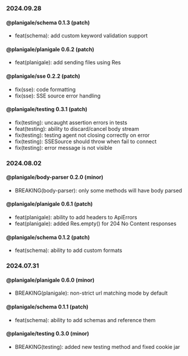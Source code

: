 ### 2024.09.28

#### @planigale/schema 0.1.3 (patch)

- feat(schema): add custom keyword validation support

#### @planigale/planigale 0.6.2 (patch)

- feat(planigale): add sending files using Res

#### @planigale/sse 0.2.2 (patch)

- fix(sse): code formatting
- fix(sse): SSE source error handling

#### @planigale/testing 0.3.1 (patch)

- fix(testing): uncaught assertion errors in tests
- feat(testing): ability to discard/cancel body stream
- fix(testing): testing agent not closing correctly on error
- fix(testing): SSESource should throw when fail to connect
- fix(testing): error message is not visible

### 2024.08.02

#### @planigale/body-parser 0.2.0 (minor)

- BREAKING(body-parser): only some methods will have body parsed

#### @planigale/planigale 0.6.1 (patch)

- feat(planigale): ability to add headers to ApiErrors
- feat(planigale): added Res.empty() for 204 No Content responses

#### @planigale/schema 0.1.2 (patch)

- feat(schema): ability to add custom formats

### 2024.07.31

#### @planigale/planigale 0.6.0 (minor)

- BREAKING(planigale): non-strict url matching mode by default

#### @planigale/schema 0.1.1 (patch)

- feat(schema): ability to add schemas and reference them

#### @planigale/testing 0.3.0 (minor)

- BREAKING(testing): added new testing method and fixed cookie jar

